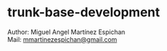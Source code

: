 # trunk-base-development

Author: Miguel Angel Martínez Espichan <br/>
Mail: mmartinezespichan@gmail.com
